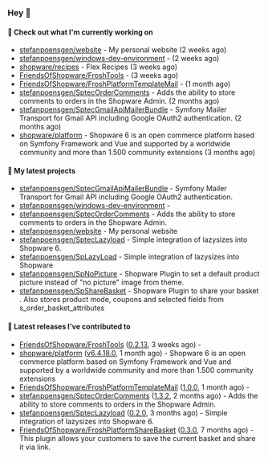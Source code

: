 ### Hey 👋

#### 👷 Check out what I'm currently working on

- [stefanpoensgen/website](https://github.com/stefanpoensgen/website) - My personal website (2 weeks ago)
- [stefanpoensgen/windows-dev-environment](https://github.com/stefanpoensgen/windows-dev-environment) -  (2 weeks ago)
- [shopware/recipes](https://github.com/shopware/recipes) - Flex Recipes (3 weeks ago)
- [FriendsOfShopware/FroshTools](https://github.com/FriendsOfShopware/FroshTools) -  (3 weeks ago)
- [FriendsOfShopware/FroshPlatformTemplateMail](https://github.com/FriendsOfShopware/FroshPlatformTemplateMail) -  (1 month ago)
- [stefanpoensgen/SptecOrderComments](https://github.com/stefanpoensgen/SptecOrderComments) - Adds the ability to store comments to orders in the Shopware Admin. (2 months ago)
- [stefanpoensgen/SptecGmailApiMailerBundle](https://github.com/stefanpoensgen/SptecGmailApiMailerBundle) - Symfony Mailer Transport for Gmail API including Google OAuth2 authentication. (2 months ago)
- [shopware/platform](https://github.com/shopware/platform) - Shopware 6 is an open commerce platform based on Symfony Framework and Vue and supported by a worldwide community and more than 1.500 community extensions (3 months ago)

#### 🌱 My latest projects

- [stefanpoensgen/SptecGmailApiMailerBundle](https://github.com/stefanpoensgen/SptecGmailApiMailerBundle) - Symfony Mailer Transport for Gmail API including Google OAuth2 authentication.
- [stefanpoensgen/windows-dev-environment](https://github.com/stefanpoensgen/windows-dev-environment) - 
- [stefanpoensgen/SptecOrderComments](https://github.com/stefanpoensgen/SptecOrderComments) - Adds the ability to store comments to orders in the Shopware Admin.
- [stefanpoensgen/website](https://github.com/stefanpoensgen/website) - My personal website
- [stefanpoensgen/SptecLazyload](https://github.com/stefanpoensgen/SptecLazyload) - Simple integration of lazysizes into Shopware 6.
- [stefanpoensgen/SpLazyLoad](https://github.com/stefanpoensgen/SpLazyLoad) - Simple integration of lazysizes into Shopware
- [stefanpoensgen/SpNoPicture](https://github.com/stefanpoensgen/SpNoPicture) - Shopware Plugin to set a default product picture instead of &#34;no picture&#34; image from theme.
- [stefanpoensgen/SpShareBasket](https://github.com/stefanpoensgen/SpShareBasket) - Shopware Plugin to share your basket . Also stores product mode, coupons and selected fields from s_order_basket_attributes

#### 🔭 Latest releases I've contributed to

- [FriendsOfShopware/FroshTools](https://github.com/FriendsOfShopware/FroshTools) ([0.2.13](https://github.com/FriendsOfShopware/FroshTools/releases/tag/0.2.13), 3 weeks ago) - 
- [shopware/platform](https://github.com/shopware/platform) ([v6.4.18.0](https://github.com/shopware/platform/releases/tag/v6.4.18.0), 1 month ago) - Shopware 6 is an open commerce platform based on Symfony Framework and Vue and supported by a worldwide community and more than 1.500 community extensions
- [FriendsOfShopware/FroshPlatformTemplateMail](https://github.com/FriendsOfShopware/FroshPlatformTemplateMail) ([1.0.0](https://github.com/FriendsOfShopware/FroshPlatformTemplateMail/releases/tag/1.0.0), 1 month ago) - 
- [stefanpoensgen/SptecOrderComments](https://github.com/stefanpoensgen/SptecOrderComments) ([1.3.2](https://github.com/stefanpoensgen/SptecOrderComments/releases/tag/1.3.2), 2 months ago) - Adds the ability to store comments to orders in the Shopware Admin.
- [stefanpoensgen/SptecLazyload](https://github.com/stefanpoensgen/SptecLazyload) ([0.2.0](https://github.com/stefanpoensgen/SptecLazyload/releases/tag/0.2.0), 3 months ago) - Simple integration of lazysizes into Shopware 6.
- [FriendsOfShopware/FroshPlatformShareBasket](https://github.com/FriendsOfShopware/FroshPlatformShareBasket) ([0.3.0](https://github.com/FriendsOfShopware/FroshPlatformShareBasket/releases/tag/0.3.0), 7 months ago) - This plugin allows your customers to save the current basket and share it via link.
